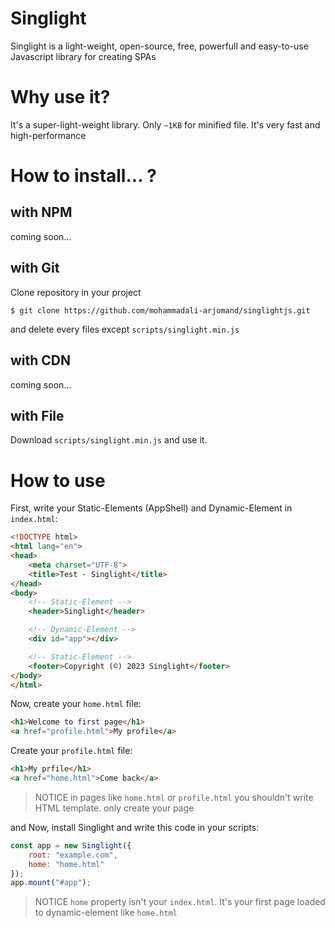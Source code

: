 # Singlight
Singlight is a light-weight, open-source, free, powerfull and easy-to-use Javascript library for creating SPAs

# Why use it?
It's a super-light-weight library. Only `~1KB` for minified file. It's very fast and high-performance

# How to install... ?
## with NPM
coming soon...

## with Git
Clone repository in your project
```
$ git clone https://github.com/mohammadali-arjomand/singlightjs.git
```
and delete every files except `scripts/singlight.min.js`

## with CDN
coming soon...

## with File
Download `scripts/singlight.min.js` and use it.

# How to use
First, write your Static-Elements (AppShell) and Dynamic-Element in `index.html`:
```html
<!DOCTYPE html>
<html lang="en">
<head>
    <meta charset="UTF-8">
    <title>Test - Singlight</title>
</head>
<body>
    <!-- Static-Element -->
    <header>Singlight</header>

    <!-- Dynamic-Element -->
    <div id="app"></div>

    <!-- Static-Element -->
    <footer>Copyright (©) 2023 Singlight</footer>
</body>
</html>
```
Now, create your `home.html` file:
```html
<h1>Welcome to first page</h1>
<a href="profile.html">My profile</a>
```
Create your `profile.html` file:
```html
<h1>My prfile</h1>
<a href="home.html">Come back</a>
```
> NOTICE in pages like `home.html` or `profile.html` you shouldn't write HTML template. only create your page

and Now, install Singlight and write this code in your scripts:
```js
const app = new Singlight({
    root: "example.com",
    home: "home.html"
});
app.mount("#app");
``` 
> NOTICE `home` property isn't your `index.html`. It's your first page loaded to dynamic-element like `home.html`